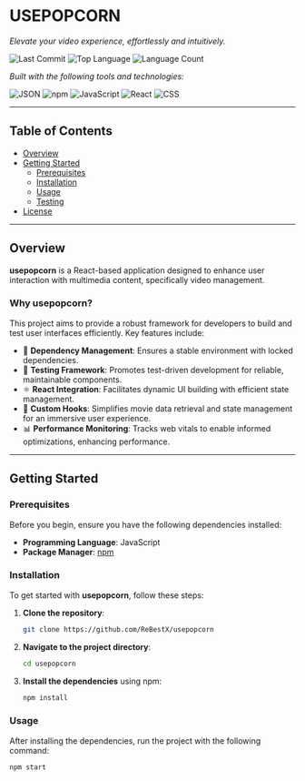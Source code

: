 # USEPOPCORN

*Elevate your video experience, effortlessly and intuitively.*

![Last Commit](https://img.shields.io/github/last-commit/ReBestX/usepopcorn?style=flat&logo=git&logoColor=white&color=0080ff)
![Top Language](https://img.shields.io/github/languages/top/ReBestX/usepopcorn?style=flat&color=0080ff)
![Language Count](https://img.shields.io/github/languages/count/ReBestX/usepopcorn?style=flat&color=0080ff)

*Built with the following tools and technologies:*

![JSON](https://img.shields.io/badge/JSON-000000.svg?style=flat&logo=JSON&logoColor=white)
![npm](https://img.shields.io/badge/npm-CB3837.svg?style=flat&logo=npm&logoColor=white)
![JavaScript](https://img.shields.io/badge/JavaScript-F7DF1E.svg?style=flat&logo=JavaScript&logoColor=black)
![React](https://img.shields.io/badge/React-61DAFB.svg?style=flat&logo=React&logoColor=black)
![CSS](https://img.shields.io/badge/CSS-663399.svg?style=flat&logo=CSS&logoColor=white)

---

## Table of Contents

- [Overview](#overview)
- [Getting Started](#getting-started)
  - [Prerequisites](#prerequisites)
  - [Installation](#installation)
  - [Usage](#usage)
  - [Testing](#testing)
- [License](#license)

---

## Overview

**usepopcorn** is a React-based application designed to enhance user interaction with multimedia content, specifically video management. 

### Why usepopcorn?

This project aims to provide a robust framework for developers to build and test user interfaces efficiently. Key features include:

- 🎯 **Dependency Management**: Ensures a stable environment with locked dependencies.
- 🧪 **Testing Framework**: Promotes test-driven development for reliable, maintainable components.
- ⚛️ **React Integration**: Facilitates dynamic UI building with efficient state management.
- 🎥 **Custom Hooks**: Simplifies movie data retrieval and state management for an immersive user experience.
- 📊 **Performance Monitoring**: Tracks web vitals to enable informed optimizations, enhancing performance.

---

## Getting Started

### Prerequisites

Before you begin, ensure you have the following dependencies installed:

- **Programming Language**: JavaScript
- **Package Manager**: [npm](https://www.npmjs.com/)

### Installation

To get started with **usepopcorn**, follow these steps:

1. **Clone the repository**:
    ```bash
    git clone https://github.com/ReBestX/usepopcorn
    ```

2. **Navigate to the project directory**:
    ```bash
    cd usepopcorn
    ```

3. **Install the dependencies** using npm:
    ```bash
    npm install
    ```

### Usage

After installing the dependencies, run the project with the following command:

```bash
npm start
